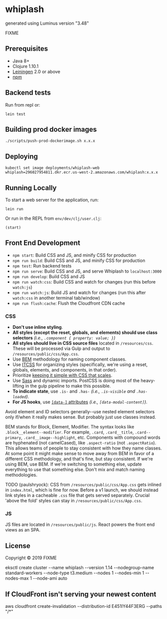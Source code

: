 # whiplash

generated using Luminus version "3.48"

FIXME

## Prerequisites
- Java 8+
- Clojure 1.10.1
- [Leiningen][lein] 2.0 or above
- [npm][node]

[lein]: https://github.com/technomancy/leiningen
[node]: https://nodejs.org/en/download/

## Backend tests
Run from repl or:

    lein test

## Building prod docker images

    ./scripts/push-prod-dockerimage.sh x.x.x
    
## Deploying

    kubectl set image deployments/whiplash-web whiplash=296027954811.dkr.ecr.us-west-2.amazonaws.com/whiplash:x.x.x

## Running Locally

To start a web server for the application, run:

    lein run 

Or run in the REPL from `env/dev/clj/user.clj`:

    (start)

## Front End Development

- `npm start`: Build CSS and JS, and minify CSS for production
- `npm run build`: Build CSS and JS, and minify CSS for production
- `npm test`: Run backend tests
- `npm run serve`: Build CSS and JS, and serve Whiplash to `localhost:3000`
- `npm run develop`: Build CSS and JS
- `npm run watch:css`: Build CSS and watch for changes (run this before `watch:js`)
- `npm run watch:js`: Build JS and watch for changes (run this after `watch:css` in another terminal tab/window)
- `npm run flush:cache`: Flush the Cloudfront CDN cache

### CSS

- **Don't use inline styling**.
- **All styles (except the reset, globals, and elements) should use class selectors** _(i.e., `.component { property: value; }`)_
- **All styles should live in CSS source files** located in `/resources/css`. These will be processed via Gulp and output to `/resources/public/css/App.css`.
- Use [BEM][bem] methodology for naming component classes.
- Use [ITCSS][itcss] for organizing styles (specifically, we're using a reset, globals, elements, and components, in that order).
- Prioritize [keeping it simple with CSS that scales][css-scales].
- Use [Sass][sass] and dynamic imports. PostCSS is doing most of the heavy-lifting in the gulp pipeline to make this possible.
- **To indicate state**, use `.is-` and `.has-` _(i.e., `.is-visible` and `.has-loaded`)_.
- **For JS hooks**, use [`[data-]` attributes][data-attributes] _(i.e., `[data-modal-content]`)_.

Avoid element and ID selectors generally--use nested element selectors only if/when it really makes sense. But probably just use classes instead.

BEM stands for Block, Element, Modifier. The syntax looks like `.block__element--modifier`. For example, `.card`, `.card__title`, `.card--primary`, `.card__image--highlight`, etc. Components with compound words are hyphenated (not camelCased), like `.aspect-ratio` (not `.aspectRatio`). This allows teams of people to stay consistent with how they name classes. At some point it might make sense to move away from BEM in favor of a different CSS methodology, and that's fine, but stay consistent. If we're using BEM, use BEM. If we're switching to something else, update everything to use that something else. Don't mix and match naming methodologies.

TODO (paulshryock): CSS from `/resources/public/css/App.css` gets inlined in `index.html`, which is fine for now. Before a v1 launch, we should instead link styles in a cacheable `.css` file that gets served separately. Crucial 'above the fold' styles can stay in `/resources/public/css/App.css`.

### JS

JS files are located in `/resources/public/js`. React powers the front end views as an SPA.

## License

Copyright © 2019 FIXME

eksctl create cluster --name whiplash --version 1.14 --nodegroup-name standard-workers --node-type t3.medium --nodes 1 --nodes-min 1 --nodes-max 1 --node-ami auto

## If CloudFront isn't serving your newest content
aws cloudfront create-invalidation --distribution-id E451IY44F3ERG --paths "/*"

[bem]: http://getbem.com/introduction/
[itcss]: https://speakerdeck.com/dafed/managing-css-projects-with-itcss
[css-scales]: https://hankchizljaw.com/wrote/keeping-it-simple-with-css-that-scales/
[sass]: https://hankchizljaw.com/wrote/keeping-it-simple-with-css-that-scales/#heading-sass-for-the-win!
[data-attributes]: https://developer.mozilla.org/en-US/docs/Web/HTML/Global_attributes/data-*
